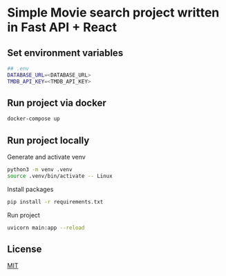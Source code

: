 # Simple Movie search project written in Fast API + React

## Set environment variables
```bash
## .env
DATABASE_URL=<DATABASE_URL>
TMDB_API_KEY=<TMDB_API_KEY>
```

## Run project via docker

```bash
docker-compose up
```

## Run project locally

Generate and activate venv

```bash
python3 -m venv .venv
source .venv/bin/activate -- Linux
```

Install packages

```bash
pip install -r requirements.txt
```

Run project

```bash
uvicorn main:app --reload
```

## License

[MIT](https://choosealicense.com/licenses/mit/)